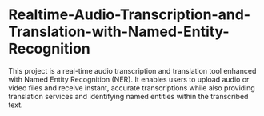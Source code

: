 # Realtime-Audio-Transcription-and-Translation-with-Named-Entity-Recognition
This project is a real-time audio transcription and translation tool enhanced with Named Entity Recognition (NER). It enables users to upload audio or video files and receive instant, accurate transcriptions while also providing translation services and identifying named entities within the transcribed text.
